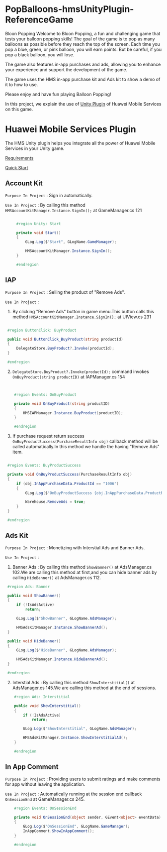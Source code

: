 # PopBalloons-hmsUnityPlugin-ReferenceGame

Bloon Popping
Welcome to Bloon Popping, a fun and challenging game that tests your balloon popping skills! The goal of the game is to pop as many balloons as possible before they reach the top of the screen. Each time you pop a blue, green, or pink balloon, you will earn points. But be careful, if you pop a black balloon, you will lose.

The game also features in-app purchases and ads, allowing you to enhance your experience and support the development of the game.

The game uses the HMS in-app purchase kit and Ads kit to show a demo of it to how to use.

Please enjoy and have fun playing Balloon Popping!

In this project, we explain the use of [Unity Plugin](https://github.com/EvilMindDevs/hms-unity-plugin) of Huawei Mobile Services on this game.

# Huawei Mobile Services Plugin

The HMS Unity plugin helps you integrate all the power of Huawei Mobile Services in your Unity game.

[Requirements](https://evilminddevs.gitbook.io/hms-unity-plugin-beta/getting-started/what-you-will-need)

[Quick Start](https://evilminddevs.gitbook.io/hms-unity-plugin-beta/getting-started/quick-start)



## Account Kit

`Purpose In Project` :  Sign in automatically.


 `Use In Project` : By calling this method `HMSAccountKitManager.Instance.SignIn();` at GameManager.cs 121

   ```csharp

        #region Unity: Start

        private void Start()
        {
            GLog.Log($"Start", GLogName.GameManager);

            HMSAccountKitManager.Instance.SignIn();
        }

        #endregion

  ```



## IAP

`Purpose In Project` :  Selling the product of "Remove Ads".


 `Use In Project` : 
 
 1. By clicking "Remove Ads" button in game menu.This button calls this method  `HMSAccountKitManager.Instance.SignIn();` at UIView.cs 231

   ```csharp

    #region ButtonClick: BuyProduct

    public void ButtonClick_BuyProduct(string productId)
    {
        DelegateStore.BuyProduct?.Invoke(productId);
    }

    #endregion

  ```

2. `DelegateStore.BuyProduct?.Invoke(productId);` command invokes `OnBuyProduct(string productID)` at IAPManager.cs 154


```csharp


    #region Events: OnBuyProduct

    private void OnBuyProduct(string productID)
    {
        HMSIAPManager.Instance.BuyProduct(productID);
    }

    #endregion


```

  3. If purchase request return success `OnBuyProductSuccess(PurchaseResultInfo obj)` callback method will be called automatically.In this method we handle the having "Remove Ads" item.


   ```csharp

    #region Events: BuyProductSuccess

    private void OnBuyProductSuccess(PurchaseResultInfo obj)
    {
        if (obj.InAppPurchaseData.ProductId == "1006")
        {
            GLog.Log($"OnBuyProductSuccess {obj.InAppPurchaseData.ProductName}", GLogName.IAPManager);

            Warehouse.RemoveAds = true;
        }
    }

    #endregion


  ```




## Ads Kit

`Purpose In Project` :  Monetizing with Interstial Ads and Banner Ads.


`Use In Project` : 
 
 1. Banner Ads : By calling this method `ShowBanner()` at AdsManager.cs 102.We are calling this method at first,and you can hide banner ads by calling `HideBanner()` at AdsManager.cs 112.

   ```csharp
    #region Ads: Banner

    public void ShowBanner()
    {
        if (!IsAdsActive)
            return;

        GLog.Log($"ShowBanner", GLogName.AdsManager);

        HMSAdsKitManager.Instance.ShowBannerAd();
    }

    public void HideBanner()
    {
        GLog.Log($"HideBanner", GLogName.AdsManager);

        HMSAdsKitManager.Instance.HideBannerAd();
    }

    #endregion
  ```


2. Interstial Ads : By calling this method `ShowInterstitial()` at AdsManager.cs 145.We are calling this method at the end of sessions.

```csharp
    #region Ads: Interstitial

    public void ShowInterstitial()
    {
        if (!IsAdsActive)
            return;

        GLog.Log($"ShowInterstitial", GLogName.AdsManager);

        HMSAdsKitManager.Instance.ShowInterstitialAd();
    }

    #endregion
```





## In App Comment

`Purpose In Project` : Providing users to submit ratings and make comments for app without leaving the application.

 `Use In Project` : Automatically running at the session end callback  `OnSessionEnd` at GameManager.cs 245.

```csharp
    #region Events: OnSessionEnd

    private void OnSessionEnd(object sender, GEvent<object> eventData)
    {
        GLog.Log($"OnSessionEnd", GLogName.GameManager);
        InAppComment.ShowInAppComment();
    }

    #endregion
```

